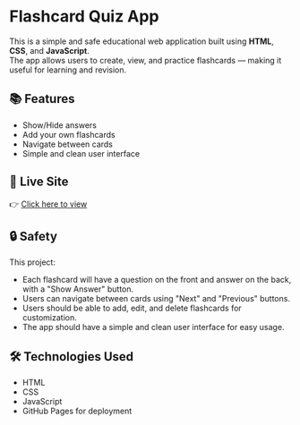 # Flashcard Quiz App

This is a simple and safe educational web application built using **HTML**, **CSS**, and **JavaScript**.  
The app allows users to create, view, and practice flashcards — making it useful for learning and revision.

## 📚 Features
- Show/Hide answers
- Add your own flashcards
- Navigate between cards
- Simple and clean user interface

## 🚀 Live Site
👉 [Click here to view](https://mahakbharti.github.io/Flashcard_Quiz_App_safe/)

## 🔒 Safety
This project:
 - Each flashcard will have a question on the front and answer on the back, with a "Show Answer" button.
 - Users can navigate between cards using "Next" and "Previous" buttons.
 - Users should be able to add, edit, and delete flashcards for customization.
 - The app should have a simple and clean user interface for easy usage.
  
## 🛠️ Technologies Used
- HTML
- CSS
- JavaScript
- GitHub Pages for deployment
